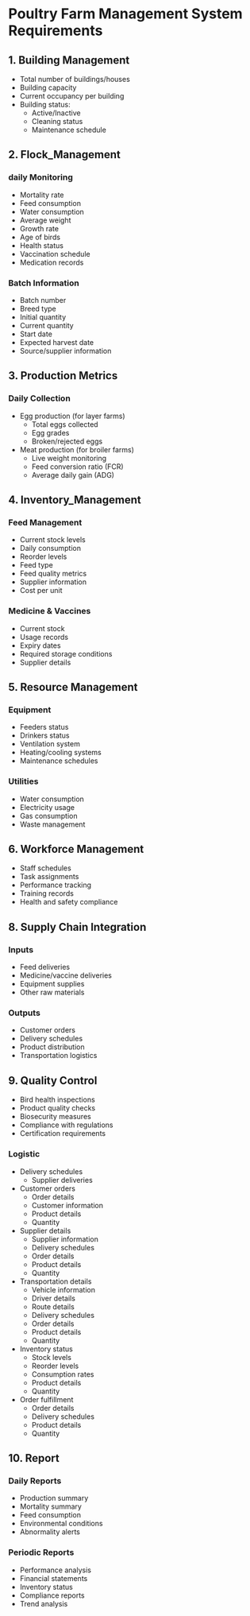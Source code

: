 # Poultry Farm Management System Requirements

## 1. Building Management
- Total number of buildings/houses
- Building capacity
- Current occupancy per building
- Building status:
  - Active/Inactive
  - Cleaning status
  - Maintenance schedule



## 2. Flock_Management
### daily Monitoring
- Mortality rate
- Feed consumption
- Water consumption
- Average weight
- Growth rate
- Age of birds
- Health status
- Vaccination schedule
- Medication records

### Batch Information
- Batch number
- Breed type
- Initial quantity
- Current quantity
- Start date
- Expected harvest date
- Source/supplier information

## 3. Production Metrics
### Daily Collection
- Egg production (for layer farms)
  - Total eggs collected
  - Egg grades
  - Broken/rejected eggs
- Meat production (for broiler farms)
  - Live weight monitoring
  - Feed conversion ratio (FCR)
  - Average daily gain (ADG)

## 4. Inventory_Management
### Feed Management
- Current stock levels
- Daily consumption
- Reorder levels
- Feed type
- Feed quality metrics
- Supplier information
- Cost per unit

### Medicine & Vaccines
- Current stock
- Usage records
- Expiry dates
- Required storage conditions
- Supplier details

## 5. Resource Management
### Equipment
- Feeders status
- Drinkers status
- Ventilation system
- Heating/cooling systems
- Maintenance schedules

### Utilities
- Water consumption
- Electricity usage
- Gas consumption
- Waste management

## 6. Workforce Management
- Staff schedules
- Task assignments
- Performance tracking
- Training records
- Health and safety compliance


## 8. Supply Chain Integration
### Inputs
- Feed deliveries
- Medicine/vaccine deliveries
- Equipment supplies
- Other raw materials

### Outputs
- Customer orders
- Delivery schedules
- Product distribution
- Transportation logistics

## 9. Quality Control
- Bird health inspections
- Product quality checks
- Biosecurity measures
- Compliance with regulations
- Certification requirements
### Logistic
- Delivery schedules
  - Supplier deliveries
- Customer orders
  - Order details
  - Customer information
  - Product details
  - Quantity
- Supplier details
  - Supplier information
  - Delivery schedules
  - Order details
  - Product details
  - Quantity
- Transportation details
  - Vehicle information
  - Driver details
  - Route details
  - Delivery schedules
  - Order details
  - Product details
  - Quantity
- Inventory status
  - Stock levels
  - Reorder levels
  - Consumption rates
  - Product details
  - Quantity
- Order fulfillment
  - Order details
  - Delivery schedules
  - Product details
  - Quantity

## 10. Report
### Daily Reports
- Production summary
- Mortality summary
- Feed consumption
- Environmental conditions
- Abnormality alerts

### Periodic Reports
- Performance analysis
- Financial statements
- Inventory status
- Compliance reports
- Trend analysis
